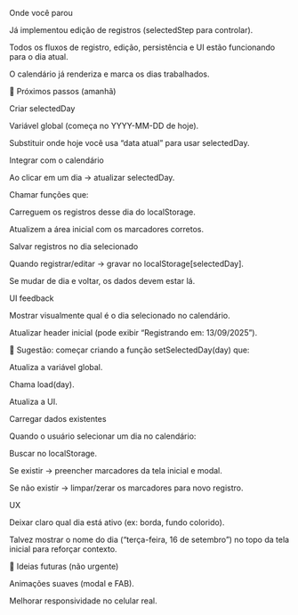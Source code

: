 Onde você parou

Já implementou edição de registros (selectedStep para controlar).

Todos os fluxos de registro, edição, persistência e UI estão funcionando para o dia atual.

O calendário já renderiza e marca os dias trabalhados.

🎯 Próximos passos (amanhã)

Criar selectedDay

Variável global (começa no YYYY-MM-DD de hoje).

Substituir onde hoje você usa “data atual” para usar selectedDay.

Integrar com o calendário

Ao clicar em um dia → atualizar selectedDay.

Chamar funções que:

Carreguem os registros desse dia do localStorage.

Atualizem a área inicial com os marcadores corretos.

Salvar registros no dia selecionado

Quando registrar/editar → gravar no localStorage[selectedDay].

Se mudar de dia e voltar, os dados devem estar lá.

UI feedback

Mostrar visualmente qual é o dia selecionado no calendário.

Atualizar header inicial (pode exibir “Registrando em: 13/09/2025”).

📌 Sugestão: começar criando a função setSelectedDay(day) que:

Atualiza a variável global.

Chama load(day).

Atualiza a UI.

Carregar dados existentes

Quando o usuário selecionar um dia no calendário:

Buscar no localStorage.

Se existir → preencher marcadores da tela inicial e modal.

Se não existir → limpar/zerar os marcadores para novo registro.

UX

Deixar claro qual dia está ativo (ex: borda, fundo colorido).

Talvez mostrar o nome do dia (“terça-feira, 16 de setembro”) no topo da tela inicial para reforçar contexto.


🚀 Ideias futuras (não urgente)

Animações suaves (modal e FAB).

Melhorar responsividade no celular real.